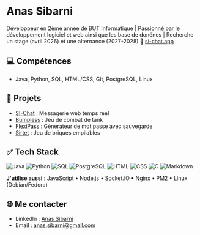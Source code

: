 # Anas Sibarni 

Développeur en 2ème année de BUT Informatique | Passionné par le développement logiciel et web ainsi que les base de donénes  | Recherche un stage (avril 2026) et une alternance (2027-2028)
🎯 [si-chat.app](https://si-chat.app)

## 💻 Compétences
- Java, Python, SQL, HTML/CSS, Git, PostgreSQL, Linux

## 📂 Projets
- [SI-Chat](https://github.com/Anas-SIBARNI/si-chat) : Messagerie web temps réel
- [Bumpless](https://github.com/Anas-SIBARNI/bumpless) : Jeu de combat de tank
- [FlexiPass](https://github.com/Anas-SIBARNI/flexipass) : Générateur de mot passe avec sauvegarde
- [Sirtet]() : Jeu de briques empilables

## ✅ Tech Stack

<p>
  <img alt="Java" src="https://img.shields.io/badge/java-%23ED8B00.svg?style=for-the-badge&logoColor=white"/>
  <img alt="Python" src="https://img.shields.io/badge/python-3670A0?style=for-the-badge&logo=python&logoColor=ffdd54"/>
  <img alt="SQL" src="https://img.shields.io/badge/sql-%2300599C.svg?style=for-the-badge&logo=sql&logoColor=white"/>
  <img alt="PostgreSQL" src="https://img.shields.io/badge/postgresql-%2300299F.svg?style=for-the-badge&logoColor=white"/>

  <img alt="HTML" src="https://img.shields.io/badge/html-%2300599C.svg?style=for-the-badge&logo=html&logoColor=white"/>
  <img alt="CSS" src="https://img.shields.io/badge/css-%2300599C.svg?style=for-the-badge&logo=css&logoColor=white"/>
  <img alt="C" src="https://img.shields.io/badge/c-%2300599C.svg?style=for-the-badge&logo=c&logoColor=white"/>
  <img alt="Markdown" src="https://img.shields.io/badge/markdown-%23000000.svg?style=for-the-badge&logo=markdown&logoColor=white"/>

</p>

**J'utilise aussi** : JavaScript • Node.js • Socket.IO • Nginx • PM2  • Linux (Debian/Fedora)

## 🌐 Me contacter
- LinkedIn : [Anas Sibarni](https://www.linkedin.com/in/anas-sibarni-b286642b4/)
- Email : anas.sibarni@gmail.com
